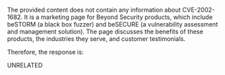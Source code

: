The provided content does not contain any information about CVE-2002-1682. It is a marketing page for Beyond Security products, which include beSTORM (a black box fuzzer) and beSECURE (a vulnerability assessment and management solution). The page discusses the benefits of these products, the industries they serve, and customer testimonials.

Therefore, the response is:

UNRELATED